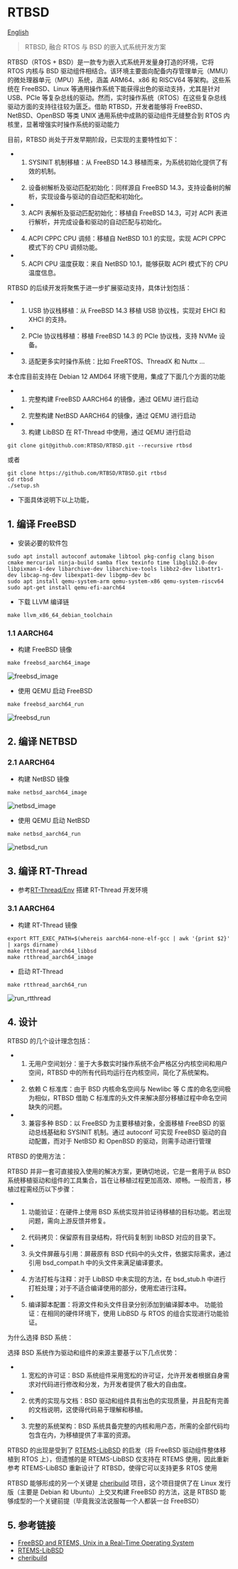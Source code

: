 # RTBSD

[English](./README.md)

> RTBSD, 融合 RTOS 与 BSD 的嵌入式系统开发方案

RTBSD（RTOS + BSD）是一款专为嵌入式系统开发量身打造的环境，它将 RTOS 内核与 BSD 驱动组件相结合。该环境主要面向配备内存管理单元（MMU）的微处理器单元（MPU）系统，涵盖 ARM64、x86 和 RISCV64 等架构。这些系统在 FreeBSD、Linux 等通用操作系统下能获得出色的驱动支持，尤其是针对 USB、PCIe 等复杂总线的驱动。然而，实时操作系统（RTOS）在这些复杂总线驱动方面的支持往往较为匮乏。借助 RTBSD，开发者能够将 FreeBSD、NetBSD、OpenBSD 等类 UNIX 通用系统中成熟的驱动组件无缝整合到 RTOS 内核里，显著增强实时操作系统的驱动能力

目前，RTBSD 尚处于开发早期阶段，已实现的主要特性如下：

- 1. SYSINIT 机制移植：从 FreeBSD 14.3 移植而来，为系统初始化提供了有效的机制。
- 2. 设备树解析及驱动匹配初始化：同样源自 FreeBSD 14.3，支持设备树的解析，实现设备与驱动的自动匹配和初始化。
- 3. ACPI 表解析及驱动匹配初始化：移植自 FreeBSD 14.3，可对 ACPI 表进行解析，并完成设备和驱动的自动匹配与初始化。
- 4. ACPI CPPC CPU 调频：移植自 NetBSD 10.1 的实现，实现 ACPI CPPC 模式下的 CPU 调频功能。
- 5. ACPI CPU 温度获取：来自 NetBSD 10.1，能够获取 ACPI 模式下的 CPU 温度信息。

RTBSD 的后续开发将聚焦于进一步扩展驱动支持，具体计划包括：

- 1. USB 协议栈移植：从 FreeBSD 14.3 移植 USB 协议栈，实现对 EHCI 和 XHCI 的支持。
- 2. PCIe 协议栈移植：移植 FreeBSD 14.3 的 PCIe 协议栈，支持 NVMe 设备。
- 3. 适配更多实时操作系统：比如 FreeRTOS、ThreadX 和 Nuttx
...

本仓库目前支持在 Debian 12 AMD64 环境下使用，集成了下面几个方面的功能
- 1. 完整构建 FreeBSD AARCH64 的镜像，通过 QEMU 进行启动
- 2. 完整构建 NetBSD AARCH64 的镜像，通过 QEMU 进行启动
- 3. 构建 LibBSD 在 RT-Thread 中使用，通过 QEMU 进行启动

```
git clone git@github.com:RTBSD/RTBSD.git --recursive rtbsd
```

或者

```
git clone https://github.com/RTBSD/RTBSD.git rtbsd
cd rtbsd
./setup.sh
```

- 下面具体说明下以上功能，

## 1. 编译 FreeBSD

- 安装必要的软件包

```
sudo apt install autoconf automake libtool pkg-config clang bison cmake mercurial ninja-build samba flex texinfo time libglib2.0-dev libpixman-1-dev libarchive-dev libarchive-tools libbz2-dev libattr1-dev libcap-ng-dev libexpat1-dev libgmp-dev bc
sudo apt install qemu-system-arm qemu-system-x86 qemu-system-riscv64
sudo apt-get install qemu-efi-aarch64
```

- 下载 LLVM 编译链

```
make llvm_x86_64_debian_toolchain
```

### 1.1 AARCH64

- 构建 FreeBSD 镜像

```
make freebsd_aarch64_image
```

![freebsd_image](./doc/figs/freebsd_image.png)

- 使用 QEMU 启动 FreeBSD

```
make freebsd_aarch64_run
```

![freebsd_run](./doc/figs/freebsd_run.png)

## 2. 编译 NETBSD

### 2.1 AARCH64

- 构建 NetBSD 镜像

```
make netbsd_aarch64_image
```

![netbsd_image](./doc/figs/netbsd_image.png)

- 使用 QEMU 启动 NetBSD

```
make netbsd_aarch64_run
```

![netbsd_run](./doc/figs/netbsd_run.png)

## 3. 编译 RT-Thread

- 参考[RT-Thread/Env](https://github.com/RT-Thread/env) 搭建 RT-Thread 开发环境

### 3.1 AARCH64

- 构建 RT-Thread 镜像

```
export RTT_EXEC_PATH=$(whereis aarch64-none-elf-gcc | awk '{print $2}' | xargs dirname)
make rtthread_aarch64_libbsd
make rtthread_aarch64_image
```

- 启动 RT-Thread

```
make rtthread_aarch64_run
```

![run_rtthread](./doc/figs/run_rtthread.png)

## 4. 设计

RTBSD 的几个设计理念包括：

- 1. 无用户空间划分：鉴于大多数实时操作系统不会严格区分内核空间和用户空间，RTBSD 中的所有代码均运行在内核空间，简化了系统架构。
- 2. 依赖 C 标准库：由于 BSD 内核命名空间与 Newlibc 等 C 库的命名空间极为相似，RTBSD 借助 C 标准库的头文件来解决部分移植过程中命名空间缺失的问题。
- 3. 兼容多种 BSD：以 FreeBSD 为主要移植对象，全面移植 FreeBSD 的驱动总线基础和 SYSINIT 机制。通过 autoconf 可实现 FreeBSD 驱动的自动配置，而对于 NetBSD 和 OpenBSD 的驱动，则需手动进行管理

RTBSD 的使用方法：

RTBSD 并非一套可直接投入使用的解决方案，更确切地说，它是一套用于从 BSD 系统移植驱动和组件的工具集合，旨在让移植过程更加高效、顺畅。一般而言，移植过程需经历以下步骤：

- 1. 功能验证：在硬件上使用 BSD 系统实现并验证待移植的目标功能。若出现问题，需向上游反馈并修复。
- 2. 代码拷贝：保留原有目录结构，将代码复制到 libBSD 对应的目录下。
- 3. 头文件屏蔽与引用：屏蔽原有 BSD 代码中的头文件，依据实际需求，通过引用 bsd_compat.h 中的头文件来满足编译要求。
- 4. 方法打桩与注释：对于 LibBSD 中未实现的方法，在 bsd_stub.h 中进行打桩处理；对于不适合编译使用的部分，使用宏进行注释。
- 5. 编译脚本配置：将源文件和头文件目录分别添加到编译脚本中。
功能验证：在相同的硬件环境下，使用 LibBSD 与 RTOS 的组合实现进行功能验证。

为什么选择 BSD 系统：

选择 BSD 系统作为驱动和组件的来源主要基于以下几点优势：

- 1. 宽松的许可证：BSD 系统组件采用宽松的许可证，允许开发者根据自身需求对代码进行修改和分发，为开发者提供了极大的自由度。
- 2. 优秀的实现与文档：BSD 驱动和组件具有出色的实现质量，并且配有完善的文档说明，这使得代码易于理解和移植。
- 3. 完整的系统架构：BSD 系统具备完整的内核和用户态，所需的全部代码均包含在内，为移植提供了丰富的资源。

RTBSD 的出现是受到了 [RTEMS-LibBSD](https://github.com/RTEMS/rtems-libbsd) 的启发（将 FreeBSD 驱动组件整体移植到 RTOS 上），但遗憾的是 RTEMS-LibBSD 仅支持在 RTEMS 使用，因此重新参考 RTEMS-LibBSD 重新设计了 RTBSD，使得它可以支持更多 RTOS 使用

RTBSD 能够形成的另一个关键是 [cheribuild](https://github.com/CTSRD-CHERI/cheribuild) 项目，这个项目提供了在 Linux 发行版（主要是 Debian 和 Ubuntu）上交叉构建 FreeBSD 的方法，这是 RTBSD 能够成型的一个关键前提（毕竟我没法说服每一个人都装一台 FreeBSD）

## 5. 参考链接

- [FreeBSD and RTEMS, Unix in a Real-Time Operating System](https://freebsdfoundation.org/wp-content/uploads/2016/08/FreeBSD-and-RTEMS-Unix-in-a-Real-Time-Operating-System.pdf)
- [RTEMS-LibBSD](https://github.com/RTEMS/rtems-libbsd)
- [cheribuild](https://github.com/CTSRD-CHERI/cheribuild)